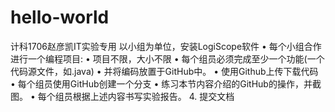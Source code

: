 # hello-world
计科1706赵彦凯IT实验专用
以小组为单位，安装LogiScope软件 •	每个小组合作进行一个编程项目: •	项目不限，大小不限 •	每个组员必须完成至少一个功能(一个代码源文件，如.java) •	并将编码放置于GitHub中。 •	使用Github上传下载代码 •	每个组员使用GitHub创建一个分支 •	练习本节内容介绍的GitHub的操作，并截图。 •	每个组员根据上述内容书写实验报告。 4. 提交文档
